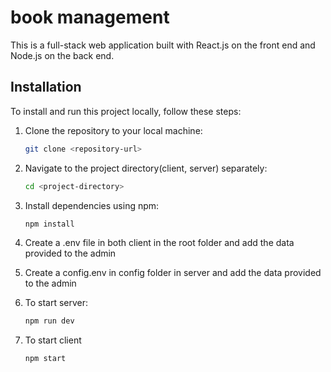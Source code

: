 ﻿# book management

This is a full-stack web application built with React.js on the front end and Node.js on the back end.

## Installation

To install and run this project locally, follow these steps:

1. Clone the repository to your local machine:

   ```bash
   git clone <repository-url>

2. Navigate to the project directory(client, server) separately:
   
   ```bash
   cd <project-directory>

3. Install dependencies using npm:

    ```bash
    npm install

4. Create a .env file in both client in the root folder and add the data provided to the admin 

5. Create a config.env in config folder in server and add the data provided to the admin

6. To start server:

    ```bash
    npm run dev

7. To start client

    ```bash
    npm start



